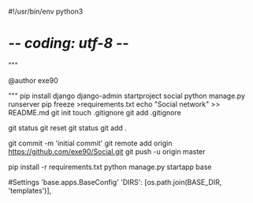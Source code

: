 #!/usr/bin/env python3
# -*- coding: utf-8 -*-

"""

@author exe90


"""
pip install django
django-admin startproject social
python manage.py runserver
pip freeze >requirements.txt
echo "Social network" >> README.md
git init
touch .gitignore
git add .gitignore

git status
git reset
git status
git add .

git commit -m 'initial commit'
git remote add origin https://github.com/exe90/Social.git
git push -u origin master

pip install -r requirements.txt
python manage.py startapp base

#Settings
'base.apps.BaseConfig'
'DIRS': [os.path.join(BASE_DIR, 'templates')],